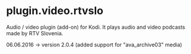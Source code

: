 # plugin.video.rtvslo
Audio / video plugin (add-on) for Kodi. It plays audio and video podcasts made by RTV Slovenia.

06.06.2016 -> version 2.0.4 (added support for "ava_archive03" media)
